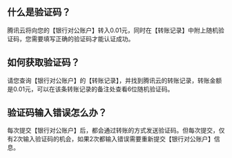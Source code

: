## 什么是验证码？
腾讯云将向您的【银行对公账户】转入0.01元，同时在【转账记录】中附上随机验证码，您需要填写正确的验证码才能认证成功。

## 如何获取验证码？
请您查询【银行对公账户】的【转账记录】，并找到腾讯云的转账记录，转账金额是0.01元，可以在该条转账记录的备注处查看6位随机验证码。

## 验证码输入错误怎么办？
每次提交【银行对公账户】后，都会通过转账的方式发送验证码。但每次提交，仅有2次输入验证码的机会，如果2次都输入错误需要重新提交【银行对公账户】信息。
